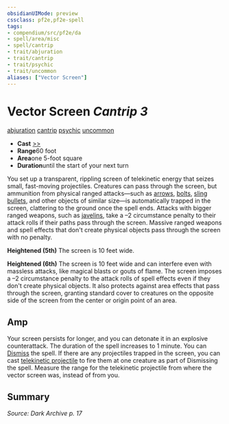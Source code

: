 ```yaml
---
obsidianUIMode: preview
cssclass: pf2e,pf2e-spell
tags:
- compendium/src/pf2e/da
- spell/area/misc
- spell/cantrip
- trait/abjuration
- trait/cantrip
- trait/psychic
- trait/uncommon
aliases: ["Vector Screen"]
---
```

# Vector Screen *Cantrip 3*   
[abjuration](../../rules/traits/abjuration.md)  [cantrip](../../rules/traits/cantrip.md)  [psychic](../../rules/traits/psychic-da.md)  [uncommon](../../rules/traits/uncommon.md)  

- **Cast** [>>](../../rules/core-rulebook/chapter-9-playing-the-game.md#Actions "Two-Action") 
- **Range**60 foot
- **Area**one 5-foot square
- **Duration**until the start of your next turn

You set up a transparent, rippling screen of telekinetic energy that seizes small, fast-moving projectiles. Creatures can pass through the screen, but ammunition from physical ranged attacks—such as [arrows](../equipment/items/arrow.md), [bolts](../equipment/items/bolt.md), [sling bullets](../equipment/items/sling-bullets.md), and other objects of similar size—is automatically trapped in the screen, clattering to the ground once the spell ends. Attacks with bigger ranged weapons, such as [javelins](../equipment/items/javelin.md), take a –2 circumstance penalty to their attack rolls if their paths pass through the screen. Massive ranged weapons and spell effects that don't create physical objects pass through the screen with no penalty.

**Heightened (5th)** The screen is 10 feet wide.

**Heightened (6th)** The screen is 10 feet wide and can interfere even with massless attacks, like magical blasts or gouts of flame. The screen imposes a –2 circumstance penalty to the attack rolls of spell effects even if they don't create physical objects. It also protects against area effects that pass through the screen, granting standard cover to creatures on the opposite side of the screen from the center or origin point of an area.

## Amp

Your screen persists for longer, and you can detonate it in an explosive counterattack. The duration of the spell increases to 1 minute. You can [Dismiss](../../rules/actions/dismiss.md) the spell. If there are any projectiles trapped in the screen, you can cast [telekinetic projectile](telekinetic-projectile.md) to fire them at one creature as part of Dismissing the spell. Measure the range for the telekinetic projectile from where the vector screen was, instead of from you.

## Summary

*Source: Dark Archive p. 17*